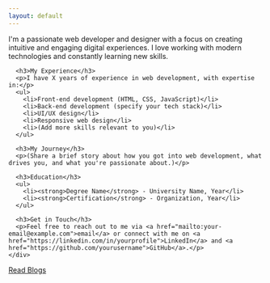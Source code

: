 ```yaml
---
layout: default
---
```


<section class="about-me">
  <div class="container">
    <div class="about-content">
      <p>I'm a passionate web developer and designer with a focus on creating intuitive and engaging digital experiences. I love working with modern technologies and constantly learning new skills.</p>
      
      <h3>My Experience</h3>
      <p>I have X years of experience in web development, with expertise in:</p>
      <ul>
        <li>Front-end development (HTML, CSS, JavaScript)</li>
        <li>Back-end development (specify your tech stack)</li>
        <li>UI/UX design</li>
        <li>Responsive web design</li>
        <li>(Add more skills relevant to you)</li>
      </ul>
      
      <h3>My Journey</h3>
      <p>(Share a brief story about how you got into web development, what drives you, and what you're passionate about.)</p>
      
      <h3>Education</h3>
      <ul>
        <li><strong>Degree Name</strong> - University Name, Year</li>
        <li><strong>Certification</strong> - Organization, Year</li>
      </ul>
      
      <h3>Get in Touch</h3>
      <p>Feel free to reach out to me via <a href="mailto:your-email@example.com">email</a> or connect with me on <a href="https://linkedin.com/in/yourprofile">LinkedIn</a> and <a href="https://github.com/yourusername">GitHub</a>.</p>
    </div>
  </div>
  
  <div class="blog-button-container">
    <a href="{{ '/blog/' | relative_url }}" class="btn secondary">Read Blogs</a>
  </div>
</section>